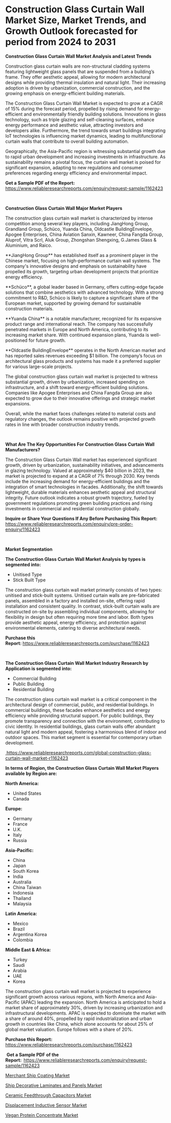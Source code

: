 <p><h1>Construction Glass Curtain Wall Market Size, Market Trends, and Growth Outlook forecasted for period from 2024 to 2031</h1></p><p><strong>Construction Glass Curtain Wall Market Analysis and Latest Trends</strong></p>
<p><p>Construction glass curtain walls are non-structural cladding systems featuring lightweight glass panels that are suspended from a building’s frame. They offer aesthetic appeal, allowing for modern architectural designs while providing thermal insulation and natural light. Their increasing adoption is driven by urbanization, commercial construction, and the growing emphasis on energy-efficient building materials.</p><p>The Construction Glass Curtain Wall Market is expected to grow at a CAGR of 15% during the forecast period, propelled by rising demand for energy-efficient and environmentally friendly building solutions. Innovations in glass technology, such as triple glazing and self-cleaning surfaces, enhance energy performance and aesthetic value, attracting investors and developers alike. Furthermore, the trend towards smart buildings integrating IoT technologies is influencing market dynamics, leading to multifunctional curtain walls that contribute to overall building automation. </p><p>Geographically, the Asia-Pacific region is witnessing substantial growth due to rapid urban development and increasing investments in infrastructure. As sustainability remains a pivotal focus, the curtain wall market is poised for significant expansion, adapting to new regulations and consumer preferences regarding energy efficiency and environmental impact.</p></p>
<p><strong>Get a Sample PDF of the Report:&nbsp;</strong> <a href="https://www.reliableresearchreports.com/enquiry/request-sample/1162423?utm_campaign=112&utm_medium=2&utm_source=Github&utm_content=ia&utm_term=12102024&utm_id=construction-glass-curtain-wall">https://www.reliableresearchreports.com/enquiry/request-sample/1162423</a></p>
<p>&nbsp;</p>
<p><strong>Construction Glass Curtain Wall Major Market Players</strong></p>
<p><p>The construction glass curtain wall market is characterized by intense competition among several key players, including JiangHong Group, Grandland Group, Schüco, Yuanda China, Oldcastle BuildingEnvelope, Apogee Enterprises, China Aviation Sanxin, Kawneer, China Fangda Group, Aluprof, Vitra Scrl, Aluk Group, Zhongshan Shengxing, G.James Glass & Aluminium, and Raico. </p><p>**JiangHong Group** has established itself as a prominent player in the Chinese market, focusing on high-performance curtain wall systems. The company's innovative designs and emphasis on sustainability have propelled its growth, targeting urban development projects that prioritize energy efficiency.</p><p>**Schüco**, a global leader based in Germany, offers cutting-edge façade solutions that combine aesthetics with advanced technology. With a strong commitment to R&D, Schüco is likely to capture a significant share of the European market, supported by growing demand for sustainable construction materials.</p><p>**Yuanda China** is a notable manufacturer, recognized for its expansive product range and international reach. The company has successfully penetrated markets in Europe and North America, contributing to its increasing market share. With continued expansion plans, Yuanda is well-positioned for future growth.</p><p>**Oldcastle BuildingEnvelope** operates in the North American market and has reported sales revenues exceeding $1 billion. The company’s focus on architectural glass products and systems has made it a preferred supplier for various large-scale projects.</p><p>The global construction glass curtain wall market is projected to witness substantial growth, driven by urbanization, increased spending on infrastructure, and a shift toward energy-efficient building solutions. Companies like Apogee Enterprises and China Fangda Group are also expected to grow due to their innovative offerings and strategic market expansions.</p><p>Overall, while the market faces challenges related to material costs and regulatory changes, the outlook remains positive with projected growth rates in line with broader construction industry trends.</p></p>
<p>&nbsp;</p>
<p><strong>What Are The Key Opportunities For Construction Glass Curtain Wall Manufacturers?</strong></p>
<p><p>The Construction Glass Curtain Wall market has experienced significant growth, driven by urbanization, sustainability initiatives, and advancements in glazing technology. Valued at approximately $40 billion in 2023, the market is projected to expand at a CAGR of 7% through 2030. Key trends include the increasing demand for energy-efficient buildings and the integration of smart technologies in facades. Additionally, the shift towards lightweight, durable materials enhances aesthetic appeal and structural integrity. Future outlook indicates a robust growth trajectory, fueled by government regulations promoting green building practices and rising investments in commercial and residential construction globally.</p></p>
<p><strong>Inquire or Share Your Questions If Any Before Purchasing This Report:</strong> <a href="https://www.reliableresearchreports.com/enquiry/pre-order-enquiry/1162423?utm_campaign=112&utm_medium=2&utm_source=Github&utm_content=ia&utm_term=12102024&utm_id=construction-glass-curtain-wall">https://www.reliableresearchreports.com/enquiry/pre-order-enquiry/1162423</a></p>
<p>&nbsp;</p>
<p><strong>Market Segmentation</strong></p>
<p><strong>The Construction Glass Curtain Wall Market Analysis by types is segmented into:</strong></p>
<p><ul><li>Unitised Type</li><li>Stick Built Type</li></ul></p>
<p><p>The construction glass curtain wall market primarily consists of two types: unitised and stick-built systems. Unitised curtain walls are pre-fabricated panels, assembled in a factory and installed on-site, offering rapid installation and consistent quality. In contrast, stick-built curtain walls are constructed on-site by assembling individual components, allowing for flexibility in design but often requiring more time and labor. Both types provide aesthetic appeal, energy efficiency, and protection against environmental elements, catering to diverse architectural needs.</p></p>
<p><strong>Purchase this Report:&nbsp;</strong><a href="https://www.reliableresearchreports.com/purchase/1162423?utm_campaign=112&utm_medium=2&utm_source=Github&utm_content=ia&utm_term=12102024&utm_id=construction-glass-curtain-wall">https://www.reliableresearchreports.com/purchase/1162423</a></p>
<p>&nbsp;</p>
<p><strong>The Construction Glass Curtain Wall Market Industry Research by Application is segmented into:</strong></p>
<p><ul><li>Commercial Building</li><li>Public Building</li><li>Residential Building</li></ul></p>
<p><p>The construction glass curtain wall market is a critical component in the architectural design of commercial, public, and residential buildings. In commercial buildings, these facades enhance aesthetics and energy efficiency while providing structural support. For public buildings, they promote transparency and connection with the environment, contributing to civic identity. In residential buildings, glass curtain walls offer abundant natural light and modern appeal, fostering a harmonious blend of indoor and outdoor spaces. This market segment is essential for contemporary urban development.</p></p>
<p><a href="https://www.reliableresearchreports.com/global-construction-glass-curtain-wall-market-r1162423?utm_campaign=112&utm_medium=2&utm_source=Github&utm_content=ia&utm_term=12102024&utm_id=construction-glass-curtain-wall">&nbsp;https://www.reliableresearchreports.com/global-construction-glass-curtain-wall-market-r1162423</a></p>
<p><strong>In terms of Region, the Construction Glass Curtain Wall Market Players available by Region are:</strong></p>
<p>
    <p> <strong> North America: </strong>
        <ul>
            <li>United States</li>
            <li>Canada</li>
        </ul>
        </p> 
    <p> <strong> Europe: </strong>
        <ul>
            <li>Germany</li>
            <li>France</li>
            <li>U.K.</li>
            <li>Italy</li>
            <li>Russia</li>
        </ul>
        </p> 
    <p> <strong> Asia-Pacific: </strong>
        <ul>
            <li>China</li>
            <li>Japan</li>
            <li>South Korea</li>
            <li>India</li>
            <li>Australia</li>
            <li>China Taiwan</li>
            <li>Indonesia</li>
            <li>Thailand</li>
            <li>Malaysia</li>
        </ul>
        </p> 
    <p> <strong> Latin America: </strong>
        <ul>
            <li>Mexico</li>
            <li>Brazil</li>
            <li>Argentina Korea</li>
            <li>Colombia</li>
        </ul>
        </p> 
    <p> <strong> Middle East & Africa: </strong>
        <ul>
            <li>Turkey</li>
            <li>Saudi</li>
            <li>Arabia</li>
            <li>UAE</li>
            <li>Korea</li>
        </ul>
    </p>
    </p>
<p><p>The construction glass curtain wall market is projected to experience significant growth across various regions, with North America and Asia-Pacific (APAC) leading the expansion. North America is anticipated to hold a market share of approximately 30%, driven by increasing urbanization and infrastructural developments. APAC is expected to dominate the market with a share of around 40%, propelled by rapid industrialization and urban growth in countries like China, which alone accounts for about 25% of global market valuation. Europe follows with a share of 20%.</p></p>
<p><strong>Purchase this Report: </strong><a href="https://www.reliableresearchreports.com/purchase/1162423?utm_campaign=112&utm_medium=2&utm_source=Github&utm_content=ia&utm_term=12102024&utm_id=construction-glass-curtain-wall">https://www.reliableresearchreports.com/purchase/1162423</a></p>
<p>&nbsp;<strong>Get a Sample PDF of the Report:&nbsp;&nbsp;</strong><a href="https://www.reliableresearchreports.com/enquiry/request-sample/1162423?utm_campaign=112&utm_medium=2&utm_source=Github&utm_content=ia&utm_term=12102024&utm_id=construction-glass-curtain-wall">https://www.reliableresearchreports.com/enquiry/request-sample/1162423</a></p>
<p><strong></strong></p>
<p><p><a href="https://www.linkedin.com/pulse/emerging-opportunities-challenges-global-merchant-ship-coating-2jm8c?utm_campaign=112&utm_medium=2&utm_source=Github&utm_content=ia&utm_term=12102024&utm_id=construction-glass-curtain-wall">Merchant Ship Coating Market</a></p><p><a href="https://www.linkedin.com/pulse/global-perspectives-ship-decorative-laminates-panels-market-b5i8c?utm_campaign=112&utm_medium=2&utm_source=Github&utm_content=ia&utm_term=12102024&utm_id=construction-glass-curtain-wall">Ship Decorative Laminates and Panels Market</a></p><p><a href="https://www.linkedin.com/pulse/global-ceramic-feedthrough-capacitors-market-projected-j3rge?utm_campaign=112&utm_medium=2&utm_source=Github&utm_content=ia&utm_term=12102024&utm_id=construction-glass-curtain-wall">Ceramic Feedthrough Capacitors Market</a></p><p><a href="https://github.com/chaschadedn/Market-Research-Report-List-1/blob/main/displacement-inductive-sensor-market.md?utm_campaign=112&utm_medium=2&utm_source=Github&utm_content=ia&utm_term=12102024&utm_id=construction-glass-curtain-wall">Displacement Inductive Sensor Market</a></p><p><a href="https://github.com/caterinadubg8/Market-Research-Report-List-1/blob/main/vegan-protein-concentrate-market.md?utm_campaign=112&utm_medium=2&utm_source=Github&utm_content=ia&utm_term=12102024&utm_id=construction-glass-curtain-wall">Vegan Protein Concentrate Market</a></p></p>
